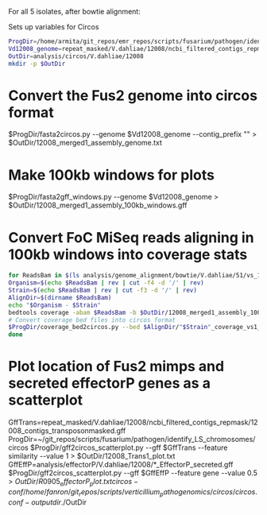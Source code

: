 
For all 5 isolates, after bowtie alignment:

Sets up variables for Circos

```bash
ProgDir=/home/armita/git_repos/emr_repos/scripts/fusarium/pathogen/identify_LS_chromosomes/circos/
Vd12008_genome=repeat_masked/V.dahliae/12008/ncbi_filtered_contigs_repmask/12008_contigs_unmasked.fa
OutDir=analysis/circos/V.dahliae/12008
mkdir -p $OutDir
```

# Convert the Fus2 genome into circos format

$ProgDir/fasta2circos.py --genome $Vd12008_genome --contig_prefix "" > $OutDir/12008_merged1_assembly_genome.txt

# Make 100kb windows for plots

$ProgDir/fasta2gff_windows.py --genome $Vd12008_genome > $OutDir/12008_merged1_assembly_100kb_windows.gff

# Convert FoC MiSeq reads aligning in 100kb windows into coverage stats

```bash
for ReadsBam in $(ls analysis/genome_alignment/bowtie/V.dahliae/51/vs_12008_unmasked/12008_contigs_unmasked.fa_aligned_sorted.bam); do
Organism=$(echo $ReadsBam | rev | cut -f4 -d '/' | rev)
Strain=$(echo $ReadsBam | rev | cut -f3 -d '/' | rev)
AlignDir=$(dirname $ReadsBam)
echo "$Organism - $Strain"
bedtools coverage -abam $ReadsBam -b $OutDir/12008_merged1_assembly_100kb_windows.gff > $AlignDir/"$Strain"_coverage_vs1_12008.bed
# Convert coverage bed files into circos format
$ProgDir/coverage_bed2circos.py --bed $AlignDir/"$Strain"_coverage_vs1_12008.bed > $OutDir/"$Strain"_coverage_vs1_12008_scatterplot.txt 
done
```

# Plot location of Fus2 mimps and secreted effectorP genes as a scatterplot
GffTrans=repeat_masked/V.dahliae/12008/ncbi_filtered_contigs_repmask/12008_contigs_transposonmasked.gff
ProgDir=~/git_repos/scripts/fusarium/pathogen/identify_LS_chromosomes/circos
$ProgDir/gff2circos_scatterplot.py --gff $GffTrans --feature similarity --value 1 > $OutDir/12008_Trans1_plot.txt
GffEffP=analysis/effectorP/V.dahliae/12008/*_EffectorP_secreted.gff
$ProgDir/gff2circos_scatterplot.py --gff $GffEffP --feature gene --value 0.5 > $OutDir/R0905_effectorP_plot.txt
circos -conf /home/fanron/git_repos/scripts/verticillium_pathogenomics/circos/circos.conf -outputdir ./$OutDir
```








